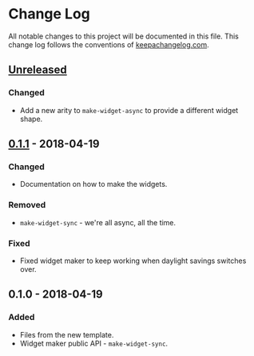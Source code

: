 # Change Log
All notable changes to this project will be documented in this file. This change log follows the conventions of [keepachangelog.com](http://keepachangelog.com/).

## [Unreleased]
### Changed
- Add a new arity to `make-widget-async` to provide a different widget shape.

## [0.1.1] - 2018-04-19
### Changed
- Documentation on how to make the widgets.

### Removed
- `make-widget-sync` - we're all async, all the time.

### Fixed
- Fixed widget maker to keep working when daylight savings switches over.

## 0.1.0 - 2018-04-19
### Added
- Files from the new template.
- Widget maker public API - `make-widget-sync`.

[Unreleased]: https://github.com/your-name/minio-clj/compare/0.1.1...HEAD
[0.1.1]: https://github.com/your-name/minio-clj/compare/0.1.0...0.1.1
